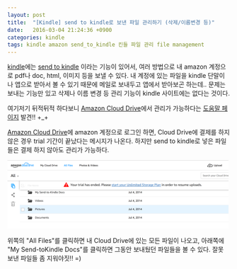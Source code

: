 ```yaml
---
layout: post
title:  "[Kindle] send to kindle로 보낸 파일 관리하기 (삭제/이름변경 등)"
date:   2016-03-04 21:24:36 +0900
categories: kindle
tags: kindle amazon send_to_kindle 킨들 파일 관리 file management
---
```


[kindle](https://kindle.amazon.com/)에는 [send to kindle](http://www.amazon.com/gp/sendtokindle) 이라는 기능이 있어서, 여러 방법으로 내 amazon 계정으로 pdf나 doc, html, 이미지 등을 보낼 수 있다. 내 계정에 있는 파일을 kindle 단말이나 앱으로 받아서 볼 수 있기 때문에 메일로 보내두고 앱에서 받아보곤 하는데..
문제는 보내는 기능만 있고 삭제나 이름 변경 등 관리 기능이 kindle 사이트에는 없다는 것이다.

여기저기 뒤적뒤적 하다보니 [Amazon Cloud Drive](https://www.amazon.com/clouddrive)에서 관리가 가능하다는 [도움말 페이지](http://www.amazon.com/gp/help/customer/forums/kindleqna/ref=cm_cd_fp_ef_tft_tp?ie=UTF8&cdForum=Fx1GLDPZMNR1X53&cdThread=Tx2OWVDYBQT8UI8) 발견!! +_+

[Amazon Cloud Drive](https://www.amazon.com/clouddrive)에 amazon 계정으로 로그인 하면, Cloud Drive에 결제를 하지 않은 경우 trial 기간이 끝났다는 메시지가 나온다. 하지만 send to kindle로 넣은 파일들은 결제 하지 않아도 관리가 가능하다.

![amazon cloud drive](/assets/img/2016-03-04-manage-kindle-file.png)

위쪽의 "All Files"를 클릭하면 내 Cloud Drive에 있는 모든 파일이 나오고, 아래쪽에 "My Send-toKindle Docs"를 클릭하면 그동안 보내뒀던 파일들을 볼 수 있다. 잘못 보낸 파일들 좀 지워야짓!! =)
